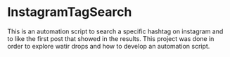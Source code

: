 # InstagramTagSearch

This is an automation script to search a specific hashtag on instagram and to like the first post that showed in the results.
This project was done in order to explore watir drops and how to develop an automation script.
